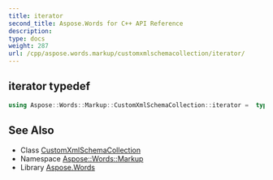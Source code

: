 ```yaml
---
title: iterator
second_title: Aspose.Words for C++ API Reference
description: 
type: docs
weight: 287
url: /cpp/aspose.words.markup/customxmlschemacollection/iterator/
---
```

## iterator typedef




```cpp
using Aspose::Words::Markup::CustomXmlSchemaCollection::iterator =  typename iterator_holder_type::iterator
```

## See Also

* Class [CustomXmlSchemaCollection](../)
* Namespace [Aspose::Words::Markup](../../)
* Library [Aspose.Words](../../../)
